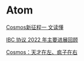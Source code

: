 # Atom

[Cosmos新征程一 文读懂](https://www.odaily.news/post/5182839)

[IBC 协议 2022 年主要进展回顾](https://mp.weixin.qq.com/s/KTkCtu9Ipeu5-Z2-w11IPQ)

[Cosmos：天才在左、疯子在右](https://followin.io/zh-Hans/feed?id=2394962)
